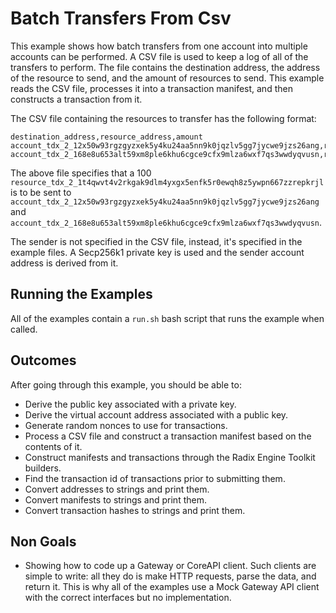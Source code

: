 # Batch Transfers From Csv

This example shows how batch transfers from one account into multiple accounts can be performed. A CSV file is used to keep a log of all of the transfers to perform. The file contains the destination address, the address of the resource to send, and the amount of resources to send. This example reads the CSV file, processes it into a transaction manifest, and then constructs a transaction from it. 

The CSV file containing the resources to transfer has the following format:

```csv
destination_address,resource_address,amount
account_tdx_2_12x50w93rgzgyzxek5y4ku24aa5nn9k0jqzlv5gg7jycwe9jzs26ang,resource_tdx_2_1t4qwvt4v2rkgak9dlm4yxgx5enfk5r0ewqh8z5ywpn667zzrepkrjl,100
account_tdx_2_168e8u653alt59xm8ple6khu6cgce9cfx9mlza6wxf7qs3wwdyqvusn,resource_tdx_2_1t4qwvt4v2rkgak9dlm4yxgx5enfk5r0ewqh8z5ywpn667zzrepkrjl,100
```

The above file specifies that a 100 `resource_tdx_2_1t4qwvt4v2rkgak9dlm4yxgx5enfk5r0ewqh8z5ywpn667zzrepkrjl` is to be sent to `account_tdx_2_12x50w93rgzgyzxek5y4ku24aa5nn9k0jqzlv5gg7jycwe9jzs26ang` and 
`account_tdx_2_168e8u653alt59xm8ple6khu6cgce9cfx9mlza6wxf7qs3wwdyqvusn`. 

The sender is not specified in the CSV file, instead, it's specified in the example files. A Secp256k1 private key is used and the sender account address is derived from it. 


## Running the Examples

All of the examples contain a `run.sh` bash script that runs the example when called.

## Outcomes

After going through this example, you should be able to:

* Derive the public key associated with a private key.
* Derive the virtual account address associated with a public key.
* Generate random nonces to use for transactions.
* Process a CSV file and construct a transaction manifest based on the contents of it.
* Construct manifests and transactions through the Radix Engine Toolkit builders.
* Find the transaction id of transactions prior to submitting them.
* Convert addresses to strings and print them.
* Convert manifests to strings and print them.
* Convert transaction hashes to strings and print them.

## Non Goals

* Showing how to code up a Gateway or CoreAPI client. Such clients are simple to write: all they do is make HTTP requests, parse the data, and return it. This is why all of the examples use a Mock Gateway API client with the correct interfaces but no implementation.